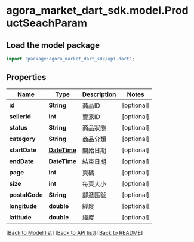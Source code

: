 # agora_market_dart_sdk.model.ProductSeachParam

## Load the model package
```dart
import 'package:agora_market_dart_sdk/api.dart';
```

## Properties
Name | Type | Description | Notes
------------ | ------------- | ------------- | -------------
**id** | **String** | 商品ID | [optional] 
**sellerId** | **int** | 賣家ID | [optional] 
**status** | **String** | 商品狀態 | [optional] 
**category** | **String** | 商品分類 | [optional] 
**startDate** | [**DateTime**](DateTime.md) | 開始日期 | [optional] 
**endDate** | [**DateTime**](DateTime.md) | 結束日期 | [optional] 
**page** | **int** | 頁碼 | [optional] 
**size** | **int** | 每頁大小 | [optional] 
**postalCode** | **String** | 郵遞區號 | [optional] 
**longitude** | **double** | 經度 | [optional] 
**latitude** | **double** | 緯度 | [optional] 

[[Back to Model list]](../README.md#documentation-for-models) [[Back to API list]](../README.md#documentation-for-api-endpoints) [[Back to README]](../README.md)


